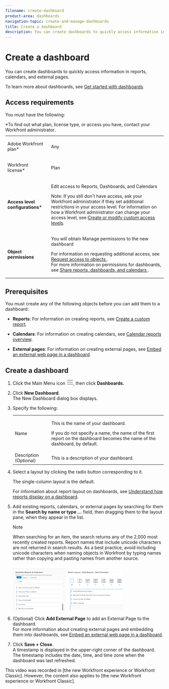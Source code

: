 ```yaml
---
filename: create-dashboard
product-area: dashboards
navigation-topic: create-and-manage-dashboards
title: Create a dashboard
description: You can create dashboards to quickly access information in reports, calendars, and external pages.
---
```


# Create a dashboard

You can create dashboards to quickly access information in reports, calendars, and external pages.

To learn more about dashboards, see [Get started with dashboards](../../../reports-and-dashboards/dashboards/understanding-dashboards/get-started-dashboards.md).

## Access requirements

You must have the following:

<table style="table-layout:auto"> 
 <caption style="text-align: left;">
  *To find out what plan, license type, or access you have, contact your Workfront administrator.
 </caption> 
 <col> 
 </col> 
 <col> 
 </col> 
 <tbody> 
  <tr> 
   <td> <p>Adobe Workfront plan*</p> </td> 
   <td>Any</td> 
  </tr> 
  <tr> 
   <td> <p>Workfront license*</p> </td> 
   <td> <p>Plan </p> </td> 
  </tr> 
  <tr> 
   <td><strong>Access level configurations*</strong> </td> 
   <td> <p>Edit access to Reports, Dashboards, and Calendars</p> <p>Note: If you still don't have access, ask your Workfront administrator if they set additional restrictions in your access level. For information on how a Workfront administrator can change your access level, see <a href="../../../administration-and-setup/add-users/configure-and-grant-access/create-modify-access-levels.md" class="MCXref xref">Create or modify custom access levels</a>.</p> </td> 
  </tr> 
  <tr> 
   <td> <p><strong>Object permissions</strong> </p> </td> 
   <td> <p>You will obtain Manage permissions to the new dashboard</p> <p>For information on requesting additional access, see <a href="../../../workfront-basics/grant-and-request-access-to-objects/request-access.md" class="MCXref xref">Request access to objects </a>.<br>For more information on permissions for dashboards, see <a href="../../../workfront-basics/grant-and-request-access-to-objects/permissions-reports-dashboards-calendars.md" class="MCXref xref">Share reports, dashboards, and calendars </a>.</p> </td> 
  </tr> 
 </tbody> 
</table>

## Prerequisites

You must create any of the following objects before you can add them to a dashboard:

* **Reports**: For information on creating reports, see [Create a custom report](../../../reports-and-dashboards/reports/creating-and-managing-reports/create-custom-report.md).

* **Calendars**: For information on creating calendars, see [Calendar reports overview](../../../reports-and-dashboards/reports/calendars/calendar-reports-overview.md).

* **External pages**: For information on creating external pages, see [Embed an external web page in a dashboard](../../../reports-and-dashboards/dashboards/creating-and-managing-dashboards/embed-external-web-page-dashboard.md).

## Create a dashboard

<!--
<p data-mc-conditions="QuicksilverOrClassic.Draft mode">To see a video of this process, see [link to video below/in new tab/in Video gallery].</p>
-->

1. Click the Main Menu icon ![](assets/main-menu-icon.png), then click **Dashboards.** 
1. Click **New Dashboard**.  
   The New Dashboard dialog box displays.

1. Specify the following: 

   <table style="table-layout:auto">
    <col>
    <col>
    <tbody>
     <tr>
      <td role="rowheader">Name</td>
      <td><p>This is the name of your dashboard.</p><p>If you do not specify a name, the name of the first report on the dashboard becomes the name of the dashboard, by default.</p></td>
     </tr>
     <tr>
      <td role="rowheader">Description (Optional)</td>
      <td>This is a description of your dashboard.</td>
     </tr>
    </tbody>
   </table>

1. Select a layout by clicking the radio button corresponding to it.

   The single-column layout is the default.

   For information about report layout on dashboards, see [Understand how reports display on a dashboard](../../../reports-and-dashboards/dashboards/understanding-dashboards/understand-how-reports-display-dashboard.md).

   <!--
   <MadCap:conditionalText data-mc-conditions="QuicksilverOrClassic.Draft mode">
   (NOTE: Consider adding the information from this article here, at some point, instead of linking to it.)
   </MadCap:conditionalText>
   -->

1. Add existing reports, calendars, or external pages by searching for them in the **Search by name or type ...** field, then dragging them to the layout pane, when they appear in the list.

   >[!NOTE]
   >
   >When searching for an item, the search returns any of the 2,000 most recently created reports. Report names that include unicode characters are not returned in search results. As a best practice, avoid including unicode characters when naming objects in Workfront by typing names rather than copying and pasting names from another source.

   ![](assets/qs-new-dashboard-ui-350x143.png)

1. (Optional) Click **Add External Page** to add an External Page to the dashboard.   
   For more information about creating external pages and embedding them into dashboards, see [Embed an external web page in a dashboard](../../../reports-and-dashboards/dashboards/creating-and-managing-dashboards/embed-external-web-page-dashboard.md).

1. Click **Save + Close**.  
   A timestamp is displayed in the upper-right corner of the dashboard. The timestamp includes the date, time, and time zone when the dashboard was last refreshed.

<!--
<h2 data-mc-conditions="QuicksilverOrClassic.Draft mode">Video walk-through</h2>
-->

This video was recorded in [the new Workfront experience or Workfront Classic]. However, the content also applies to [the new Workfront experience or Workfront Classic].

<!--
<p data-mc-conditions="QuicksilverOrClassic.Draft mode">Add link to this video: <img src="assets/video-walk-through--350x197.png" style="width: 350;height: 197;"></p>
-->

<!--
<p data-mc-conditions="QuicksilverOrClassic.Draft mode">For more in-depth training on reports and dashboards, see [Learning Path for reports and dashboards].</p>
-->

